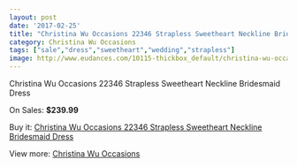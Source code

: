 ```yaml
---
layout: post
date: '2017-02-25'
title: "Christina Wu Occasions 22346 Strapless Sweetheart Neckline Bridesmaid Dress"
category: Christina Wu Occasions
tags: ["sale","dress","sweetheart","wedding","strapless"]
image: http://www.eudances.com/10115-thickbox_default/christina-wu-occasions-22346-strapless-sweetheart-neckline-bridesmaid-dress.jpg
---
```

Christina Wu Occasions 22346 Strapless Sweetheart Neckline Bridesmaid Dress

On Sales: **$239.99**
<a href="https://www.eudances.com/en/christina-wu-occasions/3318-christina-wu-occasions-22346-strapless-sweetheart-neckline-bridesmaid-dress.html"><amp-img layout="responsive" width="600" height="600" src="//www.eudances.com/10115-thickbox_default/christina-wu-occasions-22346-strapless-sweetheart-neckline-bridesmaid-dress.jpg" alt="Christina Wu Occasions 22346 Strapless Sweetheart Neckline Bridesmaid Dress 0" /></a>
<a href="https://www.eudances.com/en/christina-wu-occasions/3318-christina-wu-occasions-22346-strapless-sweetheart-neckline-bridesmaid-dress.html"><amp-img layout="responsive" width="600" height="600" src="//www.eudances.com/10116-thickbox_default/christina-wu-occasions-22346-strapless-sweetheart-neckline-bridesmaid-dress.jpg" alt="Christina Wu Occasions 22346 Strapless Sweetheart Neckline Bridesmaid Dress 1" /></a>
<a href="https://www.eudances.com/en/christina-wu-occasions/3318-christina-wu-occasions-22346-strapless-sweetheart-neckline-bridesmaid-dress.html"><amp-img layout="responsive" width="600" height="600" src="//www.eudances.com/10117-thickbox_default/christina-wu-occasions-22346-strapless-sweetheart-neckline-bridesmaid-dress.jpg" alt="Christina Wu Occasions 22346 Strapless Sweetheart Neckline Bridesmaid Dress 2" /></a>
<a href="https://www.eudances.com/en/christina-wu-occasions/3318-christina-wu-occasions-22346-strapless-sweetheart-neckline-bridesmaid-dress.html"><amp-img layout="responsive" width="600" height="600" src="//www.eudances.com/10118-thickbox_default/christina-wu-occasions-22346-strapless-sweetheart-neckline-bridesmaid-dress.jpg" alt="Christina Wu Occasions 22346 Strapless Sweetheart Neckline Bridesmaid Dress 3" /></a>

Buy it: [Christina Wu Occasions 22346 Strapless Sweetheart Neckline Bridesmaid Dress](https://www.eudances.com/en/christina-wu-occasions/3318-christina-wu-occasions-22346-strapless-sweetheart-neckline-bridesmaid-dress.html "Christina Wu Occasions 22346 Strapless Sweetheart Neckline Bridesmaid Dress")

View more: [Christina Wu Occasions](https://www.eudances.com/en/59-christina-wu-occasions "Christina Wu Occasions")